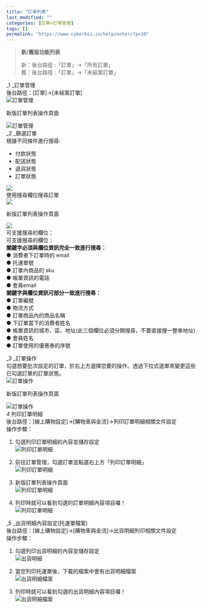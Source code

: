 ```yaml
---
title: "訂單列表"
last_modified: ""
categories: [訂單>訂單管理]
tags: []
permalink: "https://www.cyberbiz.io/helpcenter/?p=10"
---
```


> **新/舊版功能列表**
>
> 新：後台路徑 :「訂單」→「所有訂單」  
> 舊：後台路徑 :「訂單」→「未結案訂單」

_1  _訂單管理  
後台路徑：[訂單]->[未結案訂單]  
![訂單管理](https://www.cyberbiz.co/helpcenter/wp-content/uploads/2019/07/訂單管理1.png)  

新版訂單列表操作頁面

![訂單管理](https://www.cyberbiz.io/support/wp-content/uploads/新版-訂單篩選-1834x853-1.png)  
_2  _篩選訂單  
根據不同條件進行搜尋:

* 付款狀態
* 配送狀態
* 退貨狀態
* 訂單狀態


![](https://www.cyberbiz.co/helpcenter/wp-content/uploads/2019/07/篩選訂單.png)  
使用搜尋欄位搜尋訂單  
![](https://www.cyberbiz.co/helpcenter/wp-content/uploads/2020/12/訂單操作2.png)  

新版訂單列表操作頁面

![](https://www.cyberbiz.io/support/wp-content/uploads/新版-訂單搜尋-1834x853-1.png)  
可支援搜尋的欄位：  
可支援搜尋的欄位：  
**關鍵字必須與欄位資訊完全一致進行搜尋：**  
● 消費者下訂單時的 email  
● 托運單號  
● 訂單內商品的 sku  
● 帳單資訊的電話  
● 會員email  
**關鍵字與欄位資訊可部分一致進行搜尋：**  
● 訂單編號  
● 物流方式  
● 訂單商品內的商品名稱  
● 下訂單當下的消費者姓名  
● 帳單資訊的城市、區、地址(此三個欄位必須分開搜尋，不要直接搜一整串地址)  
● 會員姓名  
● 訂單使用的優惠券的序號  

_3  _訂單操作  
勾選想要批次設定的訂單，於右上方選擇您要的操作。透過下拉式選單來變更這些已勾選訂單的訂單狀態。  
![訂單操作](https://www.cyberbiz.co/helpcenter/wp-content/uploads/2019/07/訂單操作.png)  

新版訂單列表操作頁面

![訂單操作](https://www.cyberbiz.io/support/wp-content/uploads/新版-訂單操作-1834x853-1.png)  
_4_ 列印訂單明細  
後台路徑：[線上購物設定]->[購物車與金流]->列印訂單明細相關文件設定  
操作步驟：

1. 勾選列印訂單明細的內容並儲存設定  
![列印訂單明細](https://www.cyberbiz.co/helpcenter/wp-content/uploads/2019/07/勾選列印訂單明細的內容並儲存設定.png)

2. 前往訂單管理，勾選訂單並點選右上方「列印訂單明細」  
![列印訂單明細](https://www.cyberbiz.co/helpcenter/wp-content/uploads/2019/07/列印訂單明細2.png)

3. 新版訂單列表操作頁面  
![列印訂單明細](https://www.cyberbiz.io/helpcenter/wp-content/uploads/新版-訂單操作-列印訂單明細-1834x853-1.png)

4. 列印時就可以看到勾選的訂單明細內容項目囉！  
![列印訂單明細](https://www.cyberbiz.co/helpcenter/wp-content/uploads/2019/07/列印訂單明細3.png)


_5  _出貨明細內容設定(托運單檔案)  
後台路徑：[線上購物設定]->[購物車與金流]->出貨明細列印相關文件設定  
操作步驟：  

1. 勾選列印出貨明細的內容並儲存設定  
![出貨明細](https://www.cyberbiz.co/helpcenter/wp-content/uploads/2019/07/出貨明細.png)

2. 當您列印托運單後，下載的檔案中會有出貨明細檔案  
![出貨明細檔案](https://www.cyberbiz.co/helpcenter/wp-content/uploads/2019/07/有出貨明細檔案.png)

3. 列印時就可以看到勾選的出貨明細內容項目囉！  
![出貨明細檔案](https://www.cyberbiz.co/helpcenter/wp-content/uploads/2019/07/出貨明細_1.png)

